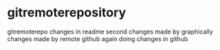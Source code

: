 # gitremoterepository
gitremoterepo
changes in readme
second changes made by graphically
changes made by remote github
again doing changes in github
